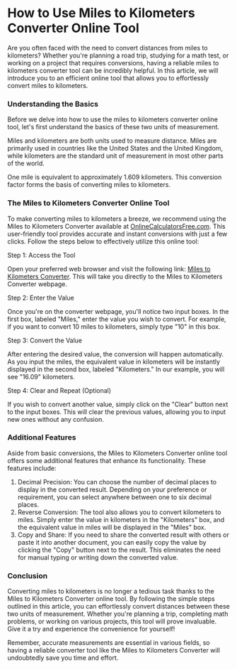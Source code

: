 How to Use Miles to Kilometers Converter Online Tool
====================================================

Are you often faced with the need to convert distances from miles to kilometers? Whether you're planning a road trip, studying for a math test, or working on a project that requires conversions, having a reliable miles to kilometers converter tool can be incredibly helpful. In this article, we will introduce you to an efficient online tool that allows you to effortlessly convert miles to kilometers.

### Understanding the Basics

Before we delve into how to use the miles to kilometers converter online tool, let's first understand the basics of these two units of measurement.

Miles and kilometers are both units used to measure distance. Miles are primarily used in countries like the United States and the United Kingdom, while kilometers are the standard unit of measurement in most other parts of the world.

One mile is equivalent to approximately 1.609 kilometers. This conversion factor forms the basis of converting miles to kilometers.

### The Miles to Kilometers Converter Online Tool

To make converting miles to kilometers a breeze, we recommend using the Miles to Kilometers Converter available at [OnlineCalculatorsFree.com](http://OnlineCalculatorsFree.com). This user-friendly tool provides accurate and instant conversions with just a few clicks. Follow the steps below to effectively utilize this online tool:

Step 1: Access the Tool

Open your preferred web browser and visit the following link: [Miles to Kilometers Converter](https://www.onlinecalculatorsfree.com/convert/meter-to-km.html). This will take you directly to the Miles to Kilometers Converter webpage.

Step 2: Enter the Value

Once you're on the converter webpage, you'll notice two input boxes. In the first box, labeled "Miles," enter the value you wish to convert. For example, if you want to convert 10 miles to kilometers, simply type "10" in this box.

Step 3: Convert the Value

After entering the desired value, the conversion will happen automatically. As you input the miles, the equivalent value in kilometers will be instantly displayed in the second box, labeled "Kilometers." In our example, you will see "16.09" kilometers.

Step 4: Clear and Repeat (Optional)

If you wish to convert another value, simply click on the "Clear" button next to the input boxes. This will clear the previous values, allowing you to input new ones without any confusion.

### Additional Features

Aside from basic conversions, the Miles to Kilometers Converter online tool offers some additional features that enhance its functionality. These features include:

1. Decimal Precision: You can choose the number of decimal places to display in the converted result. Depending on your preference or requirement, you can select anywhere between one to six decimal places.
2. Reverse Conversion: The tool also allows you to convert kilometers to miles. Simply enter the value in kilometers in the "Kilometers" box, and the equivalent value in miles will be displayed in the "Miles" box.
3. Copy and Share: If you need to share the converted result with others or paste it into another document, you can easily copy the value by clicking the "Copy" button next to the result. This eliminates the need for manual typing or writing down the converted value.

### Conclusion

Converting miles to kilometers is no longer a tedious task thanks to the Miles to Kilometers Converter online tool. By following the simple steps outlined in this article, you can effortlessly convert distances between these two units of measurement. Whether you're planning a trip, completing math problems, or working on various projects, this tool will prove invaluable. Give it a try and experience the convenience for yourself!

Remember, accurate measurements are essential in various fields, so having a reliable converter tool like the Miles to Kilometers Converter will undoubtedly save you time and effort.